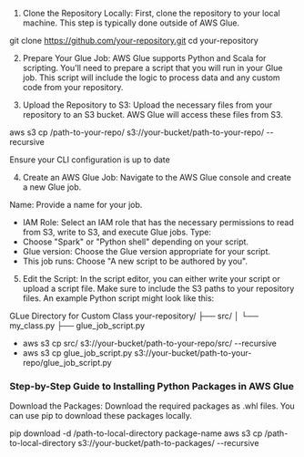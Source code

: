 1. Clone the Repository Locally:
First, clone the repository to your local machine. This step is typically done outside of AWS Glue.

git clone https://github.com/your-repository.git
cd your-repository

2. Prepare Your Glue Job:
AWS Glue supports Python and Scala for scripting. You'll need to prepare a script that you will run in your Glue job. This script will include the logic to process data and any custom code from your repository.

3. Upload the Repository to S3:
Upload the necessary files from your repository to an S3 bucket. AWS Glue will access these files from S3.


aws s3 cp /path-to-your-repo/ s3://your-bucket/path-to-your-repo/ --recursive 

Ensure your CLI configuration is up to date

4. Create an AWS Glue Job:
Navigate to the AWS Glue console and create a new Glue job.

Name: Provide a name for your job.
- IAM Role: Select an IAM role that has the necessary permissions to read from S3, write to S3, and execute Glue jobs.
Type: 
- Choose "Spark" or "Python shell" depending on your script.
- Glue version: Choose the Glue version appropriate for your script.
- This job runs: Choose "A new script to be authored by you".

5. Edit the Script:
In the script editor, you can either write your script or upload a script file. 
Make sure to include the S3 paths to your repository files. An example Python script might look like this:


GLue Directory for Custom Class
your-repository/
├── src/
│   └── my_class.py
├── glue_job_script.py

- aws s3 cp src/ s3://your-bucket/path-to-your-repo/src/ --recursive
- aws s3 cp glue_job_script.py s3://your-bucket/path-to-your-repo/glue_job_script.py

### Step-by-Step Guide to Installing Python Packages in AWS Glue
Download the Packages: Download the required packages as .whl files. You can use pip to download these packages locally.

pip download -d /path-to-local-directory package-name
aws s3 cp /path-to-local-directory s3://your-bucket/path-to-packages/ --recursive
